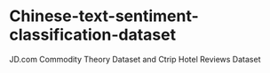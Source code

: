 # Chinese-text-sentiment-classification-dataset
JD.com Commodity Theory Dataset and Ctrip Hotel Reviews Dataset

